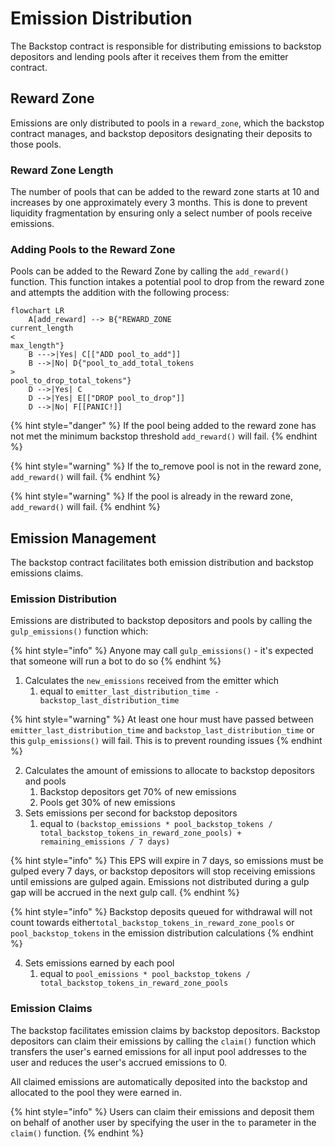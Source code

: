 # Emission Distribution

The Backstop contract is responsible for distributing emissions to backstop depositors and lending pools after it receives them from the emitter contract.

## Reward Zone

Emissions are only distributed to pools in a `reward_zone`, which the backstop contract manages, and backstop depositors designating their deposits to those pools.

### Reward Zone Length

The number of pools that can be added to the reward zone starts at 10 and increases by one approximately every 3 months. This is done to prevent liquidity fragmentation by ensuring only a select number of pools receive emissions.

### Adding Pools to the Reward Zone

Pools can be added to the Reward Zone by calling the `add_reward()` function. This function intakes a potential pool to drop from the reward zone and attempts the addition with the following process:

```mermaid
flowchart LR
    A[add_reward] --> B{"REWARD_ZONE
current_length
<
max_length"}
    B --->|Yes| C[["ADD pool_to_add"]]
    B -->|No| D{"pool_to_add_total_tokens
>
pool_to_drop_total_tokens"}
    D -->|Yes| C 
    D -->|Yes| E[["DROP pool_to_drop"]]
    D -->|No| F[[PANIC!]]
```

{% hint style="danger" %}
If the pool being added to the reward zone has not met the minimum backstop threshold `add_reward()` will fail.
{% endhint %}

{% hint style="warning" %}
If the to\_remove pool is not in the reward zone, `add_reward()` will fail.
{% endhint %}

{% hint style="warning" %}
If the pool is already in the reward zone, `add_reward()` will fail.
{% endhint %}

## Emission Management

The backstop contract facilitates both emission distribution and backstop emissions claims.

### Emission Distribution

Emissions are distributed to backstop depositors and pools by calling the `gulp_emissions()` function which:

{% hint style="info" %}
Anyone may call `gulp_emissions()` - it's expected that someone will run a bot to do so
{% endhint %}

1. Calculates the `new_emissions` received from the emitter which&#x20;
   1. equal to `emitter_last_distribution_time - backstop_last_distribution_time`&#x20;

{% hint style="warning" %}
At least one hour must have passed between `emitter_last_distribution_time` and `backstop_last_distribution_time` or this `gulp_emissions()` will fail. This is to prevent rounding issues&#x20;
{% endhint %}

2. Calculates the amount of emissions to allocate to backstop depositors and pools&#x20;
   1. Backstop depositors get 70% of new emissions&#x20;
   2. Pools get 30% of new emissions&#x20;
3. Sets emissions per second for backstop depositors&#x20;
   1. equal to `(backstop_emissions * pool_backstop_tokens / total_backstop_tokens_in_reward_zone_pools) + remaining_emissions / 7 days)`&#x20;

{% hint style="info" %}
This EPS will expire in 7 days, so emissions must be gulped every 7 days, or backstop depositors will stop receiving emissions until emissions are gulped again. Emissions not distributed during a gulp gap will be accrued in the next gulp call.
{% endhint %}

{% hint style="info" %}
&#x20;Backstop deposits queued for withdrawal will not count towards either`total_backstop_tokens_in_reward_zone_pools` or `pool_backstop_tokens` in the emission distribution calculations
{% endhint %}

4. &#x20;Sets emissions earned by each pool&#x20;
   1. equal to `pool_emissions * pool_backstop_tokens / total_backstop_tokens_in_reward_zone_pools`&#x20;

### Emission Claims

The backstop facilitates emission claims by backstop depositors. Backstop depositors can claim their emissions by calling the `claim()` function which transfers the user's earned emissions for all input pool addresses to the user and reduces the user's accrued emissions to 0.

All claimed emissions are automatically deposited into the backstop and allocated to the pool they were earned in.

{% hint style="info" %}
Users can claim their emissions and deposit them on behalf of another user by specifying the user in the `to` parameter in the `claim()` function.&#x20;
{% endhint %}
